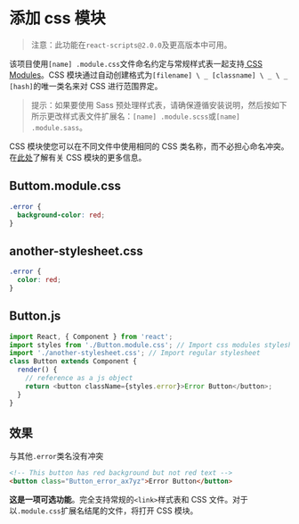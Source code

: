 # 添加 css 模块

> 注意：此功能在`react-scripts@2.0.0`及更高版本中可用。

该项目使用`[name] .module.css`文件命名约定与常规样式表一起支持[ CSS Modules](https://github.com/css-modules/css-modules)。CSS 模块通过自动创建格式为`[filename] \ _ [classname] \ _ \ _ [hash]`的唯一类名来对 CSS 进行范围界定。

> 提示：如果要使用 Sass 预处理样式表，请确保遵循安装说明，然后按如下所示更改样式表文件扩展名：`[name] .module.scss`或`[name] .module.sass`。

CSS 模块使您可以在不同文件中使用相同的 CSS 类名称，而不必担心命名冲突。在[此处](https://github.com/css-modules/css-modules)了解有关 CSS 模块的更多信息。

## Buttom.module.css

```css
.error {
  background-color: red;
}
```

## another-stylesheet.css

```css
.error {
  color: red;
}
```

## Button.js

```js
import React, { Component } from 'react';
import styles from './Button.module.css'; // Import css modules stylesheet as styles
import './another-stylesheet.css'; // Import regular stylesheet
class Button extends Component {
  render() {
    // reference as a js object
    return <button className={styles.error}>Error Button</button>;
  }
}
```

## 效果

与其他`.error`类名没有冲突

```html
<!-- This button has red background but not red text -->
<button class="Button_error_ax7yz">Error Button</button>
```

**这是一项可选功能**。完全支持常规的`<link>`样式表和 CSS 文件。对于以`.module.css`扩展名结尾的文件，将打开 CSS 模块。
